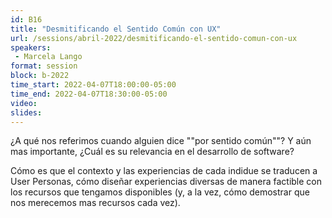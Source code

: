 ```yaml
---
id: B16
title: "Desmitificando el Sentido Común con UX"
url: /sessions/abril-2022/desmitificando-el-sentido-comun-con-ux
speakers:
 - Marcela Lango
format: session
block: b-2022
time_start: 2022-04-07T18:00:00-05:00
time_end: 2022-04-07T18:30:00-05:00
video:
slides:
---
```


¿A qué nos referimos cuando alguien dice ""por sentido común""? Y aún mas importante, ¿Cuál es su relevancia en el desarrollo de software?

Cómo es que el contexto y las experiencias de cada indidue se traducen a User Personas, cómo diseñar experiencias diversas de manera factible con los recursos que tengamos disponibles (y, a la vez, cómo demostrar que nos merecemos mas recursos cada vez).
